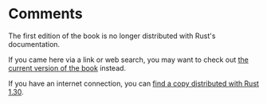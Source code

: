 # Comments

The first edition of the book is no longer distributed with Rust's documentation.

If you came here via a link or web search, you may want to check out [the current
version of the book](../ch03-04-comments.html) instead.

If you have an internet connection, you can [find a copy distributed with
Rust
1.30](https://doc.rust-lang.org/1.30.0/book/first-edition/comments.html).
